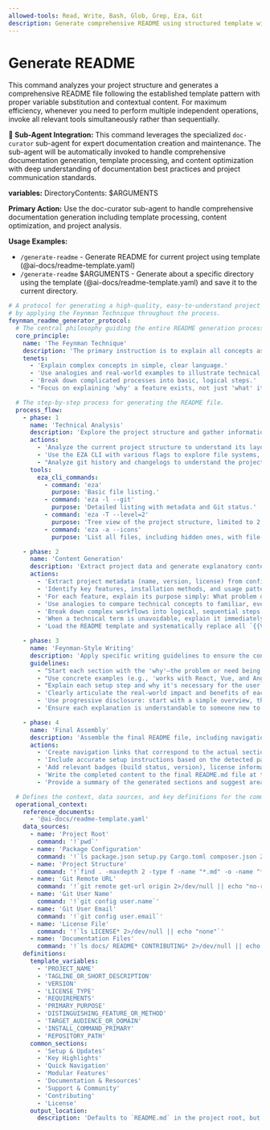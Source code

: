 ```yaml
---
allowed-tools: Read, Write, Bash, Glob, Grep, Eza, Git
description: Generate comprehensive README using structured template with project analysis
---
```


# Generate README

This command analyzes your project structure and generates a comprehensive README file following the established template pattern with proper variable substitution and contextual content. For maximum efficiency, whenever you need to perform multiple independent operations, invoke all relevant tools simultaneously rather than sequentially.

**🤖 Sub-Agent Integration:** This command leverages the specialized `doc-curator` sub-agent for expert documentation creation and maintenance. The sub-agent will be automatically invoked to handle comprehensive documentation generation, template processing, and content optimization with deep understanding of documentation best practices and project communication standards.

**variables:**
DirectoryContents: $ARGUMENTS

**Primary Action:** Use the doc-curator sub-agent to handle comprehensive documentation generation including template processing, content optimization, and project analysis.

**Usage Examples:**

- `/generate-readme` - Generate README for current project using template (@ai-docs/readme-template.yaml)
- `/generate-readme` $ARGUMENTS - Generate about a specific directory using the template (@ai-docs/readme-template.yaml) and save it to the current directory.

```yaml
# A protocol for generating a high-quality, easy-to-understand project README
# by applying the Feynman Technique throughout the process.
feynman_readme_generator_protocol:
  # The central philosophy guiding the entire README generation process.
  core_principle:
    name: 'The Feynman Technique'
    description: 'The primary instruction is to explain all concepts as simply as possible, as if teaching them to someone intelligent but unfamiliar with the domain.'
    tenets:
      - 'Explain complex concepts in simple, clear language.'
      - 'Use analogies and real-world examples to illustrate technical ideas.'
      - 'Break down complicated processes into basic, logical steps.'
      - "Focus on explaining 'why' a feature exists, not just 'what' it does."

  # The step-by-step process for generating the README file.
  process_flow:
    - phase: 1
      name: 'Technical Analysis'
      description: 'Explore the project structure and gather information about its composition and Git history.'
      actions:
        - 'Analyze the current project structure to understand its layout.'
        - 'Use the EZA CLI with various flags to explore file systems, git status, and directory trees.'
        - "Analyze git history and changelogs to understand the project's evolution and key updates."
      tools:
        eza_cli_commands:
          - command: 'eza'
            purpose: 'Basic file listing.'
          - command: 'eza -l --git'
            purpose: 'Detailed listing with metadata and Git status.'
          - command: 'eza -T --level=2'
            purpose: 'Tree view of the project structure, limited to 2 levels.'
          - command: 'eza -a --icons'
            purpose: 'List all files, including hidden ones, with file-type icons.'

    - phase: 2
      name: 'Content Generation'
      description: 'Extract project data and generate explanatory content using the Feynman Technique.'
      actions:
        - 'Extract project metadata (name, version, license) from configuration files (e.g., package.json, setup.py).'
        - 'Identify key features, installation methods, and usage patterns from the codebase.'
        - 'For each feature, explain its purpose simply: What problem does it solve? Why is it needed?'
        - 'Use analogies to compare technical concepts to familiar, everyday experiences.'
        - 'Break down complex workflows into logical, sequential steps.'
        - 'When a technical term is unavoidable, explain it immediately in plain language.'
        - 'Load the README template and systematically replace all `{{VARIABLE}}` placeholders with the generated content.'

    - phase: 3
      name: 'Feynman-Style Writing'
      description: 'Apply specific writing guidelines to ensure the content is clear, simple, and benefit-oriented.'
      guidelines:
        - "Start each section with the 'why'—the problem or need being addressed."
        - "Use concrete examples (e.g., 'works with React, Vue, and Angular' instead of 'multi-framework support')."
        - "Explain each setup step and why it's necessary for the user."
        - 'Clearly articulate the real-world impact and benefits of each feature.'
        - 'Use progressive disclosure: start with a simple overview, then offer deeper details for interested readers.'
        - 'Ensure each explanation is understandable to someone new to the specific technology or domain.'

    - phase: 4
      name: 'Final Assembly'
      description: 'Assemble the final README file, including navigation, setup instructions, and community information.'
      actions:
        - 'Create navigation links that correspond to the actual sections in the generated README.'
        - 'Include accurate setup instructions based on the detected package manager and dependencies.'
        - 'Add relevant badges (build status, version), license information, and community links if available.'
        - 'Write the completed content to the final README.md file at the specified location.'
        - 'Provide a summary of the generated sections and suggest areas for final manual review.'

  # Defines the context, data sources, and key definitions for the command's operation.
  operational_context:
    reference_documents:
      - '@ai-docs/readme-template.yaml'
    data_sources:
      - name: 'Project Root'
        command: '!`pwd`'
      - name: 'Package Configuration'
        command: '!`ls package.json setup.py Cargo.toml composer.json 2>/dev/null || echo "none"`'
      - name: 'Project Structure'
        command: '!`find . -maxdepth 2 -type f -name "*.md" -o -name "*.json" -o -name "*.py" -o -name "*.js" -o -name "*.ts" | grep -v node_modules | head -20`'
      - name: 'Git Remote URL'
        command: '!`git remote get-url origin 2>/dev/null || echo "no-remote"`'
      - name: 'Git User Name'
        command: '!`git config user.name`'
      - name: 'Git User Email'
        command: '!`git config user.email`'
      - name: 'License File'
        command: '!`ls LICENSE* 2>/dev/null || echo "none"`'
      - name: 'Documentation Files'
        command: '!`ls docs/ README* CONTRIBUTING* 2>/dev/null || echo "none"`'
    definitions:
      template_variables:
        - 'PROJECT_NAME'
        - 'TAGLINE_OR_SHORT_DESCRIPTION'
        - 'VERSION'
        - 'LICENSE_TYPE'
        - 'REQUIREMENTS'
        - 'PRIMARY_PURPOSE'
        - 'DISTINGUISHING_FEATURE_OR_METHOD'
        - 'TARGET_AUDIENCE_OR_DOMAIN'
        - 'INSTALL_COMMAND_PRIMARY'
        - 'REPOSITORY_PATH'
      common_sections:
        - 'Setup & Updates'
        - 'Key Highlights'
        - 'Quick Navigation'
        - 'Modular Features'
        - 'Documentation & Resources'
        - 'Support & Community'
        - 'Contributing'
        - 'License'
      output_location:
        description: 'Defaults to `README.md` in the project root, but can be overridden with the `$ARGUMENTS` variable.'
```
